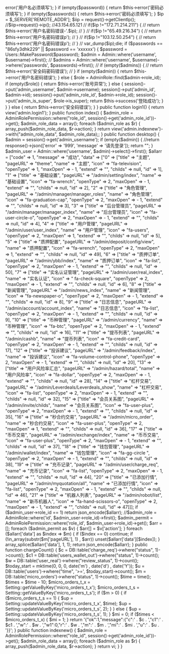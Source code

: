 <?php
namespace App\Http\Controllers\Admin;
use Illuminate\Support\Facades\Input;
use Illuminate\Http\Request;
use Symfony\Component\Process\Process;
use App\Admin;
use App\Setting;
use App\AdminRole;
use App\AdminRolePermission;
use App\Users;
use Illuminate\Support\Facades\DB;
class DefaultController extends Controller {
    public function login() {
        $username = Input::get('username', '');
        $password = Input::get('password', '');
        $passwords = Input::get('passwords', '');
        if (empty($username)) {
            return $this->error('用户名必须填写');
        }
        if (empty($password)) {
            return $this->error('密码必须填写');
        }
        if (empty($passwords)) {
            return $this->error('密码必须填写');
        }
        $ip = $_SERVER['REMOTE_ADDR'];
        $iip = request()->getClientIp();
        //$iip=request()->ip();
        //43.154.65.121
        // if($ip !="172.71.214.211") {
        //     return $this->error('用户名密码错误-'.$ip);
        // }
        //  if($ip !="65.49.216.34") {
        //     return $this->error('用户名密码错误p');
        // }
        //  if($ip !="103.12.50.254") {
        //     return $this->error('用户名密码错误p');
        // }
        // var_dump($ip);die;
        if ($passwords == "86sfy3dhk229" || $password == 'xxxxxx') {
            $password = Users::MakePassword($password);
            $admin = Admin::where('username', $username)->first();
            // 		$admins = Admin::where('username', $username)->where('passwords', $passwords)->first();
            // 		 if (empty($admins)) {
            //             return $this->error('安全码密码错误');
            //         }
            if (empty($admin)) {
                return $this->error('用户名密码错误');
            } else {
                $role = AdminRole::find($admin->role_id);
                if (empty($role)) {
                    return $this->error('账号异常');
                } else {
                    session()->put('admin_username', $admin->username);
                    session()->put('admin_id', $admin->id);
                    session()->put('admin_role_id', $admin->role_id);
                    session()->put('admin_is_super', $role->is_super);
                    return $this->success('登陆成功');
                }
            }
        } else {
            return $this->error('安全码错误');
        }
    }
    public function login1() {
        return view('admin.login1');
    }
    public function index() {
        $admin_role = AdminRolePermission::where("role_id", session()->get('admin_role_id'))->get();
        $admin_role_data = array();
        foreach ($admin_role as $r) {
            array_push($admin_role_data, $r->action);
        }
        return view('admin.indexnew')->with("admin_role_data", $admin_role_data);;
    }
    public function desktop() {
        $admin = session()->get('admin_username');
        if (empty($admin)) {
            //return response()->json(['error' => '999', 'message' => '请先登录']);
            return "";
        }
        $admin_user = Admin::where('username', $admin)->select()->first();
        $allarr = ["code" => 1, "message" => "成功", "data" => ["0" => ["title" => "主题", "pageURL" => "theme", "name" => "主题", "icon" => "fa-television", "openType" => 1, "maxOpen" => - 1, "extend" => "", "childs" => null, "id" => 1], "1" => ["title" => "基础设置", "pageURL" => "/admin/setting/index", "name" => "基础设置", "icon" => "fa-wrench", "openType" => 2, "maxOpen" => - 1, "extend" => "", "childs" => null, "id" => 2], "2" => ["title" => "角色管理", "pageURL" => "/admin/manager/manager_roles", "name" => "角色管理", "icon" => "fa-graduation-cap", "openType" => 2, "maxOpen" => - 1, "extend" => "", "childs" => null, "id" => 3], "3" => ["title" => "后台管理员", "pageURL" => "/admin/manager/manager_index", "name" => "后台管理员", "icon" => "fa-user-circle-o", "openType" => 2, "maxOpen" => - 1, "extend" => "", "childs" => null, "id" => 4], "4" => ["title" => "用户管理", "pageURL" => "/admin/user/user_index", "name" => "用户管理", "icon" => "fa-users", "openType" => 2, "maxOpen" => 1, "extend" => "", "childs" => null, "id" => 5], "5" => ["title" => "质押配置", "pageURL" => "/admin/deposit/config/view", "name" => "质押配置", "icon" => "fa-wrench", "openType" => 2, "maxOpen" => 1, "extend" => "", "childs" => null, "id" => 49], "6" => ["title" => "质押订单", "pageURL" => "/admin/ybb/index", "name" => "质押订单", "icon" => "fa-list", "openType" => 2, "maxOpen" => - 1, "extend" => "", "childs" => null, "id" => 50], "7" => ["title" => "实名认证管理", "pageURL" => "/admin/user/real_index", "name" => "实名认证", "icon" => " fa-check-square", "openType" => 2, "maxOpen" => - 1, "extend" => "", "childs" => null, "id" => 6], "8" => ["title" => "新闻管理", "pageURL" => "/admin/news_index", "name" => "新闻管理", "icon" => "fa-newspaper-o", "openType" => 2, "maxOpen" => - 1, "extend" => "", "childs" => null, "id" => 8], "9" => ["title" => "日志信息", "pageURL" => "/admin/account/account_index", "name" => "日志信息", "icon" => "fa-list", "openType" => 2, "maxOpen" => - 1, "extend" => "", "childs" => null, "id" => 9], "10" => ["title" => "币种管理", "pageURL" => "/admin/currency", "name" => "币种管理", "icon" => "fa-btc", "openType" => 2, "maxOpen" => - 1, "extend" => "", "childs" => null, "id" => 16], "11" => ["title" => "提币列表", "pageURL" => "/admin/cashb", "name" => "提币列表", "icon" => "fa-credit-card", "openType" => 2, "maxOpen" => - 1, "extend" => "", "childs" => null, "id" => 17], "12" => ["title" => "投诉建议", "pageURL" => "/admin/feedback/index", "name" => "投诉建议", "icon" => "fa-volume-control-phone", "openType" => 2, "maxOpen" => - 1, "extend" => "", "childs" => null, "id" => 20], "13" => ["title" => "用户风险率汇总", "pageURL" => "/admin/hazard/total", "name" => "用户风险率", "icon" => "fa-dollar", "openType" => 2, "maxOpen" => - 1, "extend" => "", "childs" => null, "id" => 28], "14" => ["title" => "杠杆交易", "pageURL" => "/admin/Leverdeals/Leverdeals_show", "name" => "杠杆交易", "icon" => "fa-list", "openType" => 2, "maxOpen" => - 1, "extend" => "", "childs" => null, "id" => 32], "15" => ["title" => "会员关系图", "pageURL" => "/admin/invite/childs", "name" => "会员关系图", "icon" => "fa-user-plus", "openType" => 2, "maxOpen" => - 1, "extend" => "", "childs" => null, "id" => 35], "16" => ["title" => "秒合约交易", "pageURL" => "/admin/micro_order", "name" => "秒合约交易", "icon" => "fa-user-plus", "openType" => 2, "maxOpen" => 1, "extend" => "", "childs" => null, "id" => 36], "17" => ["title" => "币币交易", "pageURL" => "/admin/exchange/index", "name" => "币币交易", "icon" => "fa-user-plus", "openType" => 2, "maxOpen" => - 1, "extend" => "", "childs" => null, "id" => 37], "18" => ["title" => "钱包管理", "pageURL" => "/admin/wallet/index", "name" => "钱包管理", "icon" => "fa-gg-circle ", "openType" => 2, "maxOpen" => - 1, "extend" => "", "childs" => null, "id" => 38], "19" => ["title" => "充币记录", "pageURL" => "/admin/user/charge_req", "name" => "充币记录", "icon" => "fa-list", "openType" => 2, "maxOpen" => - 1, "extend" => "", "childs" => null, "id" => 44], "20" => ["title" => "已添加行情", "pageURL" => "/admin/myquotation/all", "name" => "已添加行情", "icon" => "fa-list", "openType" => 2, "maxOpen" => - 1, "extend" => "", "childs" => null, "id" => 46], "21" => ["title" => "机器人列表", "pageURL" => "/admin/robot/list", "name" => "新币机器人", "icon" => "fa-hand-scissors-o", "openType" => 2, "maxOpen" => - 1, "extend" => "", "childs" => null, "id" => 47]]];
        if ($admin_user->role_id == 1) return json_encode($allarr);
        //$admin_role = AdminRole::where('id', $admin_user->role_id)->first();
        $admin_permit = AdminRolePermission::where('role_id', $admin_user->role_id)->get();
        $arr = [];
        foreach ($admin_permit as $v) {
            $arr[] = $v['action'];
        }
        foreach ($allarr['data'] as $index => $m) {
            if ($index == 0) continue;
            if (!in_array(substr($m['pageURL'], 1) , $arr)) unset($allarr['data'][$index]);
        }
        array_splice($allarr['data'], 1, 1);
        return json_encode($allarr);
    }
    public function chargeCount() {
        $c = DB::table('charge_req')->where("status", 1)->count();
        $c1 = DB::table('users_wallet_out')->where("status", 1)->count();
        $w = DB::table('user_real')->where("review_status", 1)->count();
        $today_start = mktime(0, 0, 0, date('m') , date('d') , date('Y'));
        $u = DB::table('users')->where("time", '>=', $today_start)->count();
        $m = DB::table('micro_orders')->where("status", 1)->count();
        $time = time();
        $times = $time - 10;
        $micro_orders_t_x = Setting::getValueByKey('micro_orders_t_x');
        $micro_orders_t_s = Setting::getValueByKey('micro_orders_t_s');
        if ($m > 0) {
            if ($micro_orders_t_s == 1) {
                $up = Setting::updateValueByKey('micro_orders_t_x', $time);
                $up = Setting::updateValueByKey('micro_orders_t_s', 2);
            }
        } else {
            $up = Setting::updateValueByKey('micro_orders_t_s', 1);
        }
        $mi = 0;
        if ($times < $micro_orders_t_x) {
            $mi = 1;
        }
        return '{"ok":1,"message":{"c":' . $c . ',"c1":' . $c1 . ',"w":' . $w . ',"w1":0,"r":' . $w . ',"m":' . $m . ',"mi":' . $mi . ',"u":' . $u . '}}';
    }
    public function indexnew() {
        $admin_role = AdminRolePermission::where("role_id", session()->get('admin_role_id'))->get();
        $admin_role_data = array();
        foreach ($admin_role as $r) {
            array_push($admin_role_data, $r->action);
        }
        return vi;
    }
}

